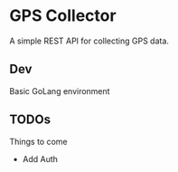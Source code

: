 # GPS Collector
A simple REST API for collecting GPS data.

## Dev
Basic GoLang environment

## TODOs
Things to come
 - Add Auth
